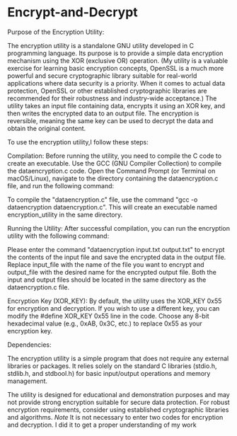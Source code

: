 # Encrypt-and-Decrypt
Purpose of the Encryption Utility:

The encryption utility is a standalone GNU utility developed in C programming language. Its purpose is to provide a simple data encryption mechanism using the XOR (exclusive OR) operation. (My utility is a valuable exercise for learning basic encryption concepts, OpenSSL is a much more powerful and secure cryptographic library suitable for real-world applications where data security is a priority. When it comes to actual data protection, OpenSSL or other established cryptographic libraries are recommended for their robustness and industry-wide acceptance.) The utility takes an input file containing data, encrypts it using an XOR key, and then writes the encrypted data to an output file. The encryption is reversible, meaning the same key can be used to decrypt the data and obtain the original content.


To use the encryption utility,I follow these steps:

Compilation:
Before running the utility, you need to compile the C code to create an executable. Use the GCC (GNU Compiler Collection) to compile the dataencryption.c code. Open the Command Prompt (or Terminal on macOS/Linux), navigate to the directory containing the dataencryption.c file, and run the following command:

To compile the "dataencryption.c" file, use the command "gcc -o dataencryption dataencryption.c".
This will create an executable named encryption_utility in the same directory.

Running the Utility:
After successful compilation, you can run the encryption utility with the following command:

Please enter the command "dataencryption input.txt output.txt" to encrypt the contents of the input file and save the encrypted data in the output file.
Replace input_file with the name of the file you want to encrypt and output_file with the desired name for the encrypted output file. Both the input and output files should be located in the same directory as the dataencryption.c file.

Encryption Key (XOR_KEY):
By default, the utility uses the XOR_KEY 0x55 for encryption and decryption. If you wish to use a different key, you can modify the #define XOR_KEY 0x55 line in the code. Choose any 8-bit hexadecimal value (e.g., 0xAB, 0x3C, etc.) to replace 0x55 as your encryption key.

Dependencies:

The encryption utility is a simple program that does not require any external libraries or packages. It relies solely on the standard C libraries (stdio.h, stdlib.h, and stdbool.h) for basic input/output operations and memory management.

The utility is designed for educational and demonstration purposes and may not provide strong encryption suitable for secure data protection. For robust encryption requirements, consider using established cryptographic libraries and algorithms.
*Note*
It is not necessary to enter two codes for encryption and decryption. I did it to get a proper understanding of my work
